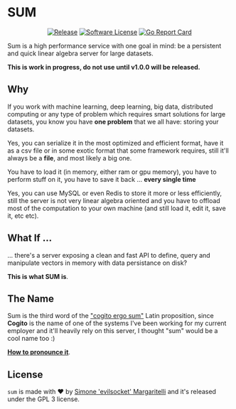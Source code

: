 <p align="center">
  <h1>SUM</h1>
  <p align="center">
    <a href="https://github.com/evilsocket/sum/releases/latest"><img alt="Release" src="https://img.shields.io/github/release/evilsocket/sum.svg?style=flat-square"></a>
    <a href="https://github.com/evilsocket/sum/blob/master/LICENSE.md"><img alt="Software License" src="https://img.shields.io/badge/license-GPL3-brightgreen.svg?style=flat-square"></a>
    <a href="https://goreportcard.com/report/github.com/evilsocket/sum"><img alt="Go Report Card" src="https://goreportcard.com/badge/github.com/evilsocket/sum?style=flat-square"></a>
  </p>
</p>

Sum is a high performance service with one goal in mind: be a persistent and quick linear algebra server for large datasets.

**This is work in progress, do not use until v1.0.0 will be released.**

## Why

If you work with machine learning, deep learning, big data, distributed computing or any type of problem which requires
smart solutions for large datasets, you know you have **one problem** that we all have: storing your datasets.

Yes, you can serialize it in the most optimized and efficient format, have it as a csv file or in some exotic format that some framework requires, 
still it'll always be a **file**, and most likely a big one.

You have to load it (in memory, either ram or gpu memory), you have to perform stuff on it, you have to save it back ... **every single time**

Yes, you can use MySQL or even Redis to store it more or less efficiently, still the server is not very linear algebra oriented
and you have to offload most of the computation to your own machine (and still load it, edit it, save it, etc etc).

## What If ...

... there's a server exposing a clean and fast API to define, query and manipulate vectors in memory with data persistance on disk?

**This is what SUM is**.

## The Name

Sum is the third word of the ["cogito ergo sum"](https://en.wikipedia.org/wiki/Cogito_ergo_sum) Latin proposition, since **Cogito** is the name of one
of the systems I've been working for my current employer and it'll heavily rely on this server, I thought "sum" would be a cool name too :)

**[How to pronounce it](https://www.youtube.com/watch?v=ZnYgSukEk4A)**.

## License

`sum` is made with ♥  by [Simone 'evilsocket' Margaritelli](https://github.com/evilsocket) and it's released under the GPL 3 license.
